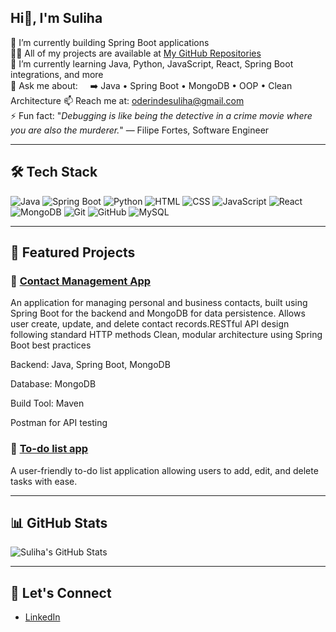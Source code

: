 ## Hi👋, I'm Suliha

🌱 I’m currently building Spring Boot applications  
👨‍💻 All of my projects are available at [My GitHub Repositories](https://github.com/oderindesuliha)  
🧠 I’m currently learning Java, Python, JavaScript, React, Spring Boot integrations, and more  
💬 Ask me about:  &nbsp;&nbsp;&nbsp;&nbsp;➡️ Java • Spring Boot • MongoDB • OOP • Clean Architecture 
📫 Reach me at: oderindesuliha@gmail.com  
⚡ Fun fact: "_Debugging is like being the detective in a crime movie where you are also the murderer._" — Filipe Fortes, Software Engineer

---

## 🛠️ Tech Stack

![Java](https://img.shields.io/badge/Java-007396?style=for-the-badge&logo=java&logoColor=white)
![Spring Boot](https://img.shields.io/badge/Spring%20Boot-6DB33F?style=for-the-badge&logo=springboot&logoColor=white)
![Python](https://img.shields.io/badge/Python-3776AB?style=for-the-badge&logo=python&logoColor=white)
![HTML](https://img.shields.io/badge/HTML5-E34F26?style=for-the-badge&logo=html5&logoColor=white)
![CSS](https://img.shields.io/badge/CSS3-1572B6?style=for-the-badge&logo=css3&logoColor=white)
![JavaScript](https://img.shields.io/badge/JavaScript-F7DF1E?style=for-the-badge&logo=javascript&logoColor=black)
![React](https://img.shields.io/badge/React-61DAFB?style=for-the-badge&logo=react&logoColor=black)
![MongoDB](https://img.shields.io/badge/MongoDB-47A248?style=for-the-badge&logo=mongodb&logoColor=white)
![Git](https://img.shields.io/badge/Git-F05032?style=for-the-badge&logo=git&logoColor=white)
![GitHub](https://img.shields.io/badge/GitHub-181717?style=for-the-badge&logo=github&logoColor=white)
![MySQL](https://img.shields.io/badge/MySQL-4479A1?style=for-the-badge&logo=mysql&logoColor=white)

---

## 🚀 Featured Projects

### 📘 [Contact Management App](https://github.com/oderindesuliha/contactmanagementApp)  
An application for managing personal and business contacts, built using Spring Boot for the backend and MongoDB for data persistence.
Allows user create, update, and delete contact records.RESTful API design following standard HTTP methods
Clean, modular architecture using Spring Boot best practices

Backend: Java, Spring Boot, MongoDB

Database: MongoDB 

Build Tool: Maven

Postman for API testing

### 📝 [To-do list app](https://github.com/oderindesuliha/to-do-list)  
A user-friendly to-do list application allowing users to add, edit, and delete tasks with ease.

---

## 📊 GitHub Stats

![Suliha's GitHub Stats](https://github-readme-stats.vercel.app/api?username=oderindesuliha&show_icons=true&count_private=true&theme=radical)

---

## 📣 Let's Connect

- [LinkedIn](https://www.linkedin.com/in/oderindesuliha)
